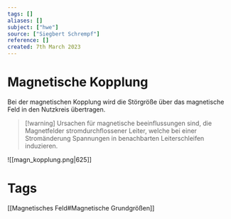 ```yaml
---
tags: []
aliases: []
subject: ["hwe"]
source: ["Siegbert Schrempf"]
reference: []
created: 7th March 2023
---
```


# Magnetische Kopplung
Bei der magnetischen Kopplung wird die Störgröße über das magnetische Feld in den Nutzkreis übertragen.

> [!warning] Ursachen für magnetische beeinflussungen sind, die Magnetfelder stromdurchflossener Leiter, welche bei einer Stromänderung Spannungen in benachbarten Leiterschleifen induzieren.

![[magn_kopplung.png|625]]

# Tags
[[Magnetisches Feld#Magnetische Grundgrößen]]